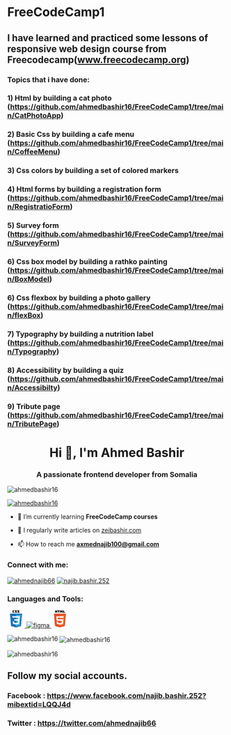 # FreeCodeCamp1

## I have learned and practiced some lessons of responsive web design course from Freecodecamp(www.freecodecamp.org)

### Topics that i have done:
### 1) Html by building a cat photo (https://github.com/ahmedbashir16/FreeCodeCamp1/tree/main/CatPhotoApp)
### 2) Basic Css by building a cafe menu (https://github.com/ahmedbashir16/FreeCodeCamp1/tree/main/CoffeeMenu)
### 3) Css colors by building a set of colored markers
### 4) Html forms by building a registration form (https://github.com/ahmedbashir16/FreeCodeCamp1/tree/main/RegistratioForm)
### 5) Survey form (https://github.com/ahmedbashir16/FreeCodeCamp1/tree/main/SurveyForm)
### 6) Css box model by building a rathko painting (https://github.com/ahmedbashir16/FreeCodeCamp1/tree/main/BoxModel)
### 6) Css flexbox by building a photo gallery (https://github.com/ahmedbashir16/FreeCodeCamp1/tree/main/flexBox)
### 7) Typography by building a nutrition label (https://github.com/ahmedbashir16/FreeCodeCamp1/tree/main/Typography)
### 8) Accessibility by building a quiz (https://github.com/ahmedbashir16/FreeCodeCamp1/tree/main/Accessibilty)
### 9) Tribute page (https://github.com/ahmedbashir16/FreeCodeCamp1/tree/main/TributePage)

<h1 align="center">Hi 👋, I'm Ahmed Bashir</h1>
<h3 align="center">A passionate frontend developer from Somalia</h3>

<p align="left"> <img src="https://komarev.com/ghpvc/?username=ahmedbashir16&label=Profile%20views&color=0e75b6&style=flat" alt="ahmedbashir16" /> </p>

<p align="left"> <a href="https://github.com/ryo-ma/github-profile-trophy"><img src="https://github-profile-trophy.vercel.app/?username=ahmedbashir16" alt="ahmedbashir16" /></a> </p>

- 🌱 I’m currently learning **FreeCodeCamp courses**

- 📝 I regularly write articles on [zeibashir.com](zeibashir.com)

- 📫 How to reach me **axmednajib100@gmail.com**

<h3 align="left">Connect with me:</h3>
<p align="left">
<a href="https://twitter.com/ahmednajib66" target="blank"><img align="center" src="https://raw.githubusercontent.com/rahuldkjain/github-profile-readme-generator/master/src/images/icons/Social/twitter.svg" alt="ahmednajib66" height="30" width="40" /></a>
<a href="https://fb.com/najib.bashir.252" target="blank"><img align="center" src="https://raw.githubusercontent.com/rahuldkjain/github-profile-readme-generator/master/src/images/icons/Social/facebook.svg" alt="najib.bashir.252" height="30" width="40" /></a>
</p>

<h3 align="left">Languages and Tools:</h3>
<p align="left"> <a href="https://www.w3schools.com/css/" target="_blank" rel="noreferrer"> <img src="https://raw.githubusercontent.com/devicons/devicon/master/icons/css3/css3-original-wordmark.svg" alt="css3" width="40" height="40"/> </a> <a href="https://www.figma.com/" target="_blank" rel="noreferrer"> <img src="https://www.vectorlogo.zone/logos/figma/figma-icon.svg" alt="figma" width="40" height="40"/> </a> <a href="https://www.w3.org/html/" target="_blank" rel="noreferrer"> <img src="https://raw.githubusercontent.com/devicons/devicon/master/icons/html5/html5-original-wordmark.svg" alt="html5" width="40" height="40"/> </a> </p>

<p><img align="left" src="https://github-readme-stats.vercel.app/api/top-langs?username=ahmedbashir16&show_icons=true&locale=en&layout=compact" alt="ahmedbashir16" /></p>

<p>&nbsp;<img align="center" src="https://github-readme-stats.vercel.app/api?username=ahmedbashir16&show_icons=true&locale=en" alt="ahmedbashir16" /></p>

<p><img align="center" src="https://github-readme-streak-stats.herokuapp.com/?user=ahmedbashir16&" alt="ahmedbashir16" /></p>

## Follow my social accounts.
### Facebook : https://www.facebook.com/najib.bashir.252?mibextid=LQQJ4d
### Twitter : https://twitter.com/ahmednajib66
